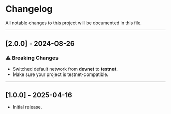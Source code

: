 # Changelog

All notable changes to this project will be documented in this file.

---

## [2.0.0] - 2024-08-26
### ⚠️ Breaking Changes
- Switched default network from **devnet** to **testnet**.
- Make sure your project is testnet-compatible.

---

## [1.0.0] - 2025-04-16
- Initial release.
